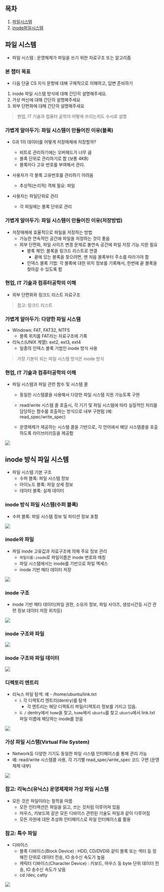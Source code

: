 ## 목차
1. [파일시스템](#파일-시스템)
2. [inode파일시스템](#inode-방식-파일-시스템)

## 파일 시스템
- 파일 시스템 : 운영체제가 파일을 쓰기 위한 자료구조 또는 알고리즘

### 본 챕터 목표
- 다음 단골 CS 지식 문항에 대해 구체적으로 이해하고, 답변 준비하기

1. inode 파일 시스템 방식에 대해 간단히 설명해주세요.
2. 가상 머신에 대해 간단히 설명해주세요
3. 외부 단편화에 대해 간단히 설명해주세요

> 현업, IT 기술과 컴퓨터 공학이 어떻게 쓰이는지도 수시로 설명

### 가볍게 알아두기: 파일 시스템이 만들어진 이유(블록)
- 0과 1의 데이터를 어떻게 저장매체에 저장할까?
    - 비트로 관리하기에는 오버헤드가 너무 큼
    - 블록 단위로 관리하기로 함 (보통 4KB)
    - 블록마다 고유 번호를 부여해서 관리.

- 사용자가 각 블록 고유번호를 관리하기 어려움
    - 추상적(논리적) 객체 필요: 파일

- 사용자는 파일단위로 관리
    - 각 파일에는 블록 단위로 관리

### 가볍게 알아두기: 파일 시스템이 만들어진 이유(저장방법)
- 저장매체에 효율적으로 파일을 저장하는 방법
    - 가능한 연속적인 공간에 파일을 저장하는 것이 좋음
    - 외부 단편화, 파일 사이즈 변경 문제로 불연속 공간에 파일 저장 기능 지원 필요
        - 블록 체인: 블록을 링크드 리스트로 연결
            - 끝에 있는 블록을 찾으려면, 맨 처음 블록부터 주소를 따라가야 함
        - 인덱스 블록 기법: 각 블록에 대한 위치 정보를 기록해서, 한번에 끝 블록을 찾아갈 수 있도록 함

### 현업, IT 기술과 컴퓨터공학의 이해
- 외부 단편화와 링크드 리스트 자료구조

> 참고: 링크드 리스트

### 가볍게 알아두기: 다양한 파일 시스템
- Windows: FAT, FAT32, NTFS
    - 블록 위치를 FAT라는 자료구조에 기록
- 리눅스(UNIX 계열): ext2, ext3, ext4
    - 일종의 인덱스 블록 기법인 inode 방식 사용

> 가장 기본이 되는 파일 시스템 방식은 inode 방식

### 현업, IT 기술과 컴퓨터공학의 이해

- 파일 시스템과 파일 관련 함수 및 시스템 콜
    - 동일한 시스템콜을 사용해서 다양한 파일 시스템 지원 가능토록 구현

    - read/write 시스템 콜 호출시, 각 기기 및 파일 시스템에 따라 실질적인 처리를 담당하는 함수를 호출하는 방식으로 내부 구현됨 (예: read_spec/write_spec)

    - 운영체제가 제공하는 시스템 콜을 기반으로, 각 언어에서 해당 시스템콜을 호출하도록 라이브러리등을 제공함

![](img/2022-04-29-15-59-38.png)

## inode 방식 파일 시스템
- 파일 시스템 기본 구조
    - 수퍼 블록: 파일 시스템 정보
    - 아이노드 블록: 파일 상세 정보
    - 데이터 블록: 실제 데이터

### inode 방식 파일 시스템(수퍼 블록)
- 수퍼 블록: 파일 시스템 정보 및 파티션 정보 포함

![](img/2022-04-29-16-01-34.png)

### inode와 파일
- 파일 inode 고유값과 자료구조에 의해 주요 정보 관리
    - `파일이름:inode`로 파일이름은 inode 번호와 매칭
    - 파일 시스템에서는 inode를 기반으로 파일 엑세스
    - inode 기반 메타 데이터 저장

![](img/2022-04-29-16-03-41.png)

### inode 구조
- inode 기반 메타 데이터(파일 권한, 소유자 정보, 파일 사이즈, 생성시간등 시간 관련 정보 데이터 저장 위치등)

![](img/2022-04-29-16-04-11.png)

### inode 구조와 파일

![](img/2022-04-29-16-04-28.png)

### inode 구조와 파일 데이터

![](img/2022-04-29-16-06-35.png)


### 디렉토리 엔트리
- 리눅스 파일 탐색: 예 - /home/ubuntu/link.txt
    - i. 각 디렉토리 엔트리(dentry)를 탐색
        - 각 엔트리는 해당 디렉토리 파일/디렉토리 정보를 가지고 있음.
    - ii. `/` dentry에서 `home`을 찾고, `home`에서 `ubuntu`를 찾고 `ubuntu`에서 link.txt 파일 이름에 해당하는 inode를 얻음

![](img/2022-04-29-16-10-02.png)

### 가상 파일 시스템(Virtual File System)
- Network등 다양한 기기도 동일한 파일 시스템 인터페이스를 통해 관리 가능
- 예: read/write 시스템콜 사용, 각 기기별 read_spec/write_spec 코드 구현 (운영체제 내부)

![](img/2022-04-29-16-10-51.png)

### 참고: 리눅스(유닉스) 운영체제와 가상 파일 시스템

- 모든 것은 파일이라는 철학을 따름
    - 모든 인터렉션은 파일을 읽고, 쓰는 것처럼 이루어져 있음
    - 마우스, 키보드와 같은 모든 디바이스 관련된 기술도 파일과 같이 다루어짐
    - 모든 자원에 대한 추상화 인터페이스로 파일 인터페이스를 활용

### 참고: 특수 파일
- 디바이스
    - 블록 디바이스(Block Device)
    : HDD, CD/DVD와 같이 블록 또는 섹터 등 정해진 단위로 데이터 전송, IO 송수신 속도가 높음
    - 캐릭터 디바이스(Character Device)
    : 키보드, 마우스 등 byte 단위 데이터 전송, IO 송수신 속도가 낮음
    - cd /dev, catty

![](img/2022-04-29-16-13-52.png)

